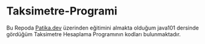 # Taksimetre-Programi
Bu Repoda [Patika.dev](https://www.patika.dev/tr) üzerinden eğitimini almakta olduğum java101 dersinde gördüğüm Taksimetre Hesaplama Programının kodları bulunmaktadır.
